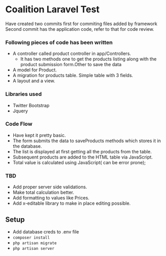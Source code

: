 # Coalition Laravel Test

Have created two commits first for commiting files added by framework 
Second commit has the application code, refer to that for code review.


### Following pieces of code has been written 

* A controller called product controller in app/Controllers. 
    * It has two methods one to get the products listing along with the product submission form.Other to save the data
* A model for Product. 
* A migration for products table. Simple table with 3 fields. 
* A layout and a view. 



### Libraries used
* Twitter Bootstrap
* Jquery


### Code Flow
* Have kept it pretty basic. 
* The form submits the data to saveProducts methods which stores it in the database. 
* The list is displayed at first getting all the products from the table. 
* Subsequent products are added to the HTML table via JavaScript.
* Total value is calculated using JavaScript( can be error prone);


### TBD
* Add proper server side validations. 
* Make total calculation better. 
* Add formatting to values like Prices. 
* Add x-editable library to make in place editing possible. 


## Setup
* Add database creds to .env file
* `composer install`
* `php artisan migrate`
* `php artisan server`